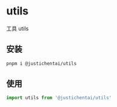 # utils

工具 utils

## 安装

```bash
pnpm i @justichentai/utils
```

## 使用

```ts
import utils from '@justichentai/utils'

```
